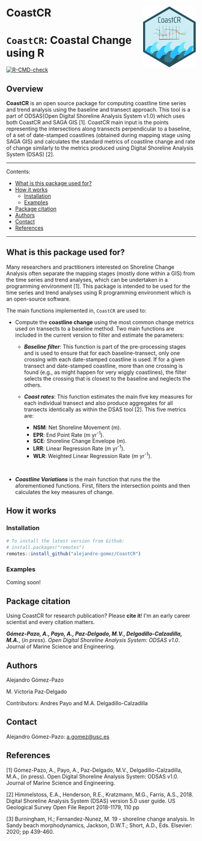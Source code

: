 CoastCR <img src="inst/image/logo.png" align="right" alt="" width="140" />
=========================================================
# `CoastCR`: Coastal Change using R

<!-- badges: start -->
[![R-CMD-check](https://github.com/alejandro-gomez/CoastCR/workflows/R-CMD-check/badge.svg)](https://github.com/alejandro-gomez/CoastCR/actions)
<!-- badges: end -->
  
## Overview

**CoastCR** is an open source package for computing coastline time series and trend analysis using the baseline and transect approach. This tool is a part of ODSAS(Open Digital Shoreline Analysis System v1.0) which uses both CoastCR and SAGA GIS [1]. CoastCR main input is the points representing the intersections along transects perpendicular to a baseline, of a set of date-stamped coastlines (obtained during mapping stage using SAGA GIS) and calculates the standard metrics of coastline change and rate of change similarly to the metrics produced using Digital Shoreline Analysis System (DSAS) [2].

----

Contents:

* [What is this package used for?](#what-is-this-package-used-for)
* [How it works](#how-it-works)
  * [Installation](#installation)
  * [Examples](#examples)
* [Package citation](#package-citation)
* [Authors](#authors)
* [Contact](#contact)
* [References](#references)

----

## What is this package used for?
Many researchers and practitioners interested on Shoreline Change Analysis often separate the mapping stages (mostly done within a GIS) from the time series and trend analyses, which can be undertaken in a programming environment [1]. This package is intended to be used for the time series and trend analyses using R programming environment which is an open-source software.

The main functions implemented in, `CoastCR` are used to:

-    Compute the **coastline change** using the most common change metrics used on transects to a baseline method. Two main functions are included in the current version to filter and estimate the parameters:

     - ***Baseline filter***: This function is part of the pre-processing stages and is used to ensure that for each baseline-transect, only one crossing with each date-stamped coastline is used. If for a given transect and date-stamped coastline, more than one crossing is found (e.g., as might happen for very wiggly coastlines), the filter selects the crossing that is closest to the baseline and neglects the others.
  
     - ***Coast rates***: This function estimates the main five key measures for each individual transect and also produce aggregates for all transects identically as within the DSAS tool [2]. This five metrics are:
     
        - **NSM**: Net Shoreline Movement (m).
        - **EPR**: End Point Rate (m yr<sup>-1</sup>).
        - **SCE**: Shoreline Change Envelope (m).
        - **LRR**: Linear Regression Rate (m yr<sup>-1</sup>).
        - **WLR**: Weighted Linear Regression Rate (m yr<sup>-1</sup>).

&nbsp;

- ***Coastline Variations*** is the main function that runs the the aforementioned functions. First, filters the intersection points and then calculates the key measures of change.
        
## How it works

### Installation

``` r
# To install the latest version from Github:
# install.packages("remotes")
remotes::install_github("alejandro-gomez/CoastCR")
```

### Examples

Coming soon!

## Package citation

Using CoastCR for research publication?  Please **cite it**! I'm an early career scientist and every citation matters.

***Gómez-Pazo, A., Payo, A., Paz-Delgado, M.V., Delgadillo-Calzadilla, M.A.***, (*in press*). *Open Digital Shoreline Analysis System: ODSAS v1.0*. Journal of Marine Science and Engineering.

## Authors

Alejandro Gómez-Pazo

M. Victoria Paz-Delgado

Contributors: Andres Payo and M.A. Delgadillo-Calzadilla

## Contact

Alejandro Gómez-Pazo: a.gomez@usc.es

## References

[1] Gómez-Pazo, A., Payo, A., Paz-Delgado, M.V., Delgadillo-Calzadilla, M.A., (in press). Open Digital Shoreline Analysis System: ODSAS v1.0. Journal of Marine Science and Engineering.

[2] Himmelstoss, E.A., Henderson, R.E., Kratzmann, M.G., Farris, A.S., 2018. Digital Shoreline Analysis System (DSAS) version 5.0 user guide. US Geological Survey Open File Report 2018-1179, 110 pp

[3] Burningham, H.; Fernandez-Nunez, M. 19 - shoreline change analysis. In Sandy beach morphodynamics, Jackson, D.W.T.; Short, A.D., Eds. Elsevier: 2020; pp 439-460.
